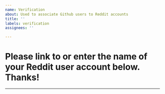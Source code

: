 ```yaml
---
name: Verification
about: Used to associate Github users to Reddit accounts
title: ''
labels: verification
assignees: ''

---
```


# Please link to or enter the name of your Reddit user account below. Thanks!

---